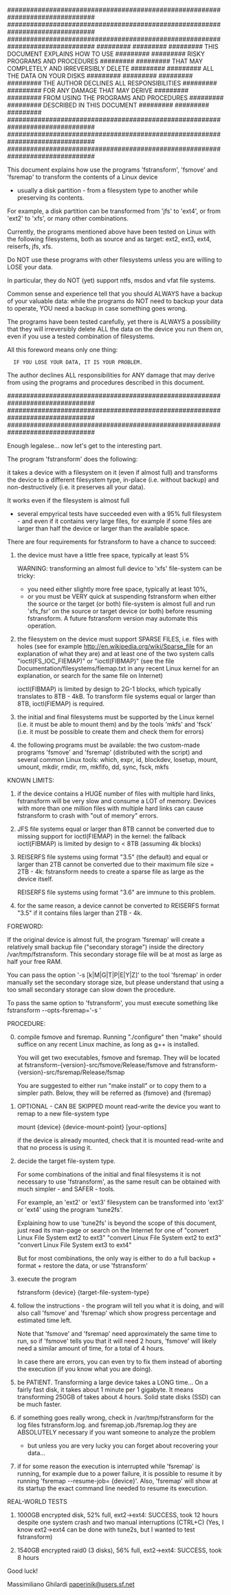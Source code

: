 ###############################################################################
###############################################################################
###############################################################################
#########                                                             #########
#########             THIS DOCUMENT EXPLAINS HOW TO USE               #########
#########               RISKY PROGRAMS AND PROCEDURES                 #########
#########        THAT MAY COMPLETELY AND IRREVERSIBLY DELETE          #########
#########                ALL THE DATA ON YOUR DISKS                   #########
#########                                                             #########
#########         THE AUTHOR DECLINES ALL RESPONSIBILITIES            #########
#########               FOR ANY DAMAGE THAT MAY DERIVE                #########
#########           FROM USING THE PROGRAMS AND PROCEDURES            #########
#########               DESCRIBED IN THIS DOCUMENT                    #########
#########                                                             #########
###############################################################################
###############################################################################
###############################################################################

This document explains how use the programs 'fstransform', 'fsmove'
and 'fsremap' to transform the contents of a Linux device
- usually a disk partition - from a filesystem type to another
while preserving its contents.

For example, a disk partition can be transformed from 'jfs' to 'ext4',
or from 'ext2' to 'xfs', or many other combinations. 

Currently, the programs mentioned above have been tested on Linux
with the following filesystems, both as source and as target:
ext2, ext3, ext4, reiserfs, jfs, xfs.

Do NOT use these programs with other filesystems
unless you are willing to LOSE your data.

In particular, they do NOT (yet) support ntfs, msdos and vfat file systems.

Common sense and experience tell that you should ALWAYS have a backup
of your valuable data: while the programs do NOT need to backup your data
to operate, YOU need a backup in case something goes wrong.

The programs have been tested carefully, yet there is ALWAYS a possibility
that they will irreversibly delete ALL the data on the device you run them on,
even if you use a tested combination of filesystems.

All this foreword means only one thing:

      IF YOU LOSE YOUR DATA, IT IS YOUR PROBLEM.

The author declines ALL responsibilities for ANY damage that may derive
from using the programs and procedures described in this document.

###############################################################################
###############################################################################
###############################################################################

Enough legalese... now let's get to the interesting part.

The program 'fstransform' does the following:

it takes a device with a filesystem on it (even if almost full)
and transforms the device to a different filesystem type,
in-place (i.e. without backup) and non-destructively
(i.e. it preserves all your data).

It works even if the filesystem is almost full
- several empyrical tests have succeeded even with a 95% full filesystem -
and even if it contains very large files, for example if some files
are larger than half the device or larger than the available space.

There are four requirements for fstransform to have a chance to succeed:

1) the device must have a little free space, typically at least 5%

   WARNING: transforming an almost full device to 'xfs' file-system
   can be tricky:
   * you need either slightly more free space, typically at least 10%,
   * or you must be VERY quick at suspending fstransform 
     when either the source or the target (or both) file-system is almost full
     and run 'xfs_fsr' on the source or target device (or both)
     before resuming fstransform.
     A future fstransform version may automate this operation.

2) the filesystem on the device must support SPARSE FILES, i.e. files with holes
   (see for example http://en.wikipedia.org/wiki/Sparse_file for an explanation of what they are)
   and at least one of the two system calls "ioctl(FS_IOC_FIEMAP)" or "ioctl(FIBMAP)"
   (see the file Documentation/filesystems/fiemap.txt in any recent Linux kernel
   for an explanation, or search for the same file on Internet)
   
   ioctl(FIBMAP) is limited by design to 2G-1 blocks, which typically translates to 8TB - 4kB.
   To transform file systems equal or larger than 8TB, ioctl(FIEMAP) is required.

3) the initial and final filesystems must be supported by the Linux kernel
   (i.e. it must be able to mount them)
   and by the tools 'mkfs' and 'fsck'
   (i.e. it must be possible to create them and check them for errors)

4) the following programs must be available:
   the two custom-made programs 'fsmove' and 'fsremap' (distributed with the script)
   and several common Linux tools:
      which, expr, id, blockdev, losetup, mount, umount,
      mkdir, rmdir, rm, mkfifo, dd, sync, fsck, mkfs 


KNOWN LIMITS:

1) if the device contains a HUGE number of files with multiple hard links,
   fstransform will be very slow and consume a LOT of memory.
   Devices with more than one million files with multiple hard links
   can cause fstransform to crash with "out of memory" errors.

2) JFS file systems equal or larger than 8TB cannot be converted due to
   missing support for ioctl(FIEMAP) in the kernel:
   the fallback ioctl(FIBMAP) is limited by design to < 8TB (assuming 4k blocks)

3) REISERFS file systems using format "3.5" (the default) and equal or larger than 2TB
   cannot be converted due to their maximum file size = 2TB - 4k:
   fstransform needs to create a sparse file as large as the device itself.

   REISERFS file systems using format "3.6" are immune to this problem.

4) for the same reason, a device cannot be converted _to_ REISERFS format "3.5"
   if it contains files larger than 2TB - 4k.

FOREWORD:

If the original device is almost full, the program 'fsremap'
will create a relatively small backup file ("secondary storage")
inside the directory /var/tmp/fstransform.
This secondary storage file will be at most as large as half your free RAM.

You can pass the option '-s <size>[k|M|G|T|P|E|Y|Z]' to the tool 'fsremap'
in order manually set the secondary storage size,
but please understand that using a too small secondary storage
can slow down the procedure.

To pass the same option to 'fstransform', you must execute something like
  fstransform --opts-fsremap='-s <size>' <other-options-and-arguments> 


PROCEDURE:

0) compile fsmove and fsremap.
   Running "./configure" then "make" should suffice on any recent Linux machine,
   as long as g++ is installed.
   
   You will get two executables, fsmove and fsremap.
   They will be located at
     fstransform-{version}-src/fsmove/Release/fsmove
   and
     fstransform-{version}-src/fsremap/Release/fsmap
   
   You are suggested to either run "make install" or to copy them to a simpler path.
   Below, they will be referred as {fsmove} and {fsremap}


1) OPTIONAL - CAN BE SKIPPED
   mount read-write the device you want to remap to a new file-system type

   mount {device} {device-mount-point} [your-options]

   if the device is already mounted, check that it is mounted read-write
   and that no process is using it.

2) decide the target file-system type.

   For some combinations of the initial and final filesystems
   it is not necessary to use 'fstransform',
   as the same result can be obtained with much simpler - and SAFER - tools.

   For example, an 'ext2' or 'ext3' filesystem can be transformed into 'ext3'
   or 'ext4' using the program 'tune2fs'.
   
   Explaining how to use 'tune2fs' is beyond the scope of this document,
   just read its man-page or search on the Internet for one of
   "convert Linux File System ext2 to ext3" 
   "convert Linux File System ext2 to ext3" 
   "convert Linux File System ext3 to ext4" 
   
   But for most combinations, the only way is either to do a full backup + format +
   restore the data, or use 'fstransform'

3) execute the program

   fstransform {device} {target-file-system-type}

4) follow the instructions - the program will tell you what it is doing,
   and will also call 'fsmove' and 'fsremap' which show progress percentage
   and estimated time left.
   
   Note that 'fsmove' and 'fsremap' need approximately the same time to run,
   so if 'fsmove' tells you that it will need 2 hours, 'fsmove' will
   likely need a similar amount of time, for a total of 4 hours.

   In case there are errors, you can even try to fix them instead of
   aborting the execution (if you know what you are doing).
   
5) be PATIENT. Transforming a large device takes a LONG time...
   On a fairly fast disk, it takes about 1 minute per 1 gigabyte.
   It means transforming 250GB of takes about 4 hours.
   Solid state disks (SSD) can be much faster.
   
6) if something goes really wrong, check in /var/tmp/fstransform
   for the log files
   fstransform.log.<NNN> and fsremap.job.<MMM>/fsremap.log
   they are ABSOLUTELY necessary if you want someone to analyze the problem
   - but unless you are very lucky you can forget about recovering your data...

7) if for some reason the execution is interrupted while 'fsremap' is running,
   for example due to a power failure, it is possible to resume it
   by running 'fsremap --resume-job=<MMM> {device}'.
   Also, 'fsremap' will show at its startup the exact command line
   needed to resume its execution.

REAL-WORLD TESTS

1) 1000GB encrypted disk, 52% full, ext2->ext4: SUCCESS, took 12 hours
   despite one system crash and two manual interruptions (CTRL+C)
   (Yes, I know ext2->ext4 can be done with tune2s, but I wanted to
   test fstransform)

2) 1540GB encrypted raid0 (3 disks), 56% full, ext2->ext4: SUCCESS, took 8 hours



Good luck!

Massimiliano Ghilardi
<paperinik@users.sf.net>
